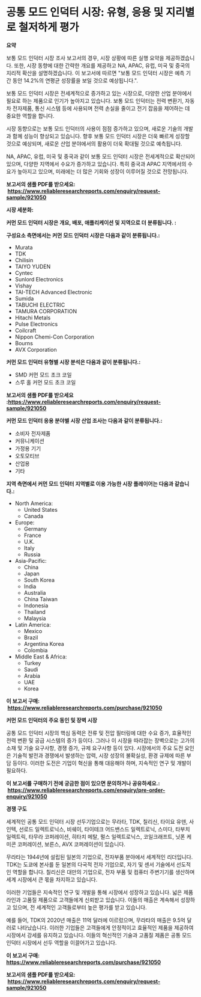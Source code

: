 <p><h1>공통 모드 인덕터 시장: 유형, 응용 및 지리별로 철저하게 평가</h1></p><p><strong>요약</strong></p>
<p><p>보통 모드 인덕터 시장 조사 보고서의 경우, 시장 상황에 따른 실행 요약을 제공하겠습니다. 또한, 시장 동향에 대한 간략한 개요를 제공하고 NA, APAC, 유럽, 미국 및 중국의 지리적 확산을 설명하겠습니다. 이 보고서에 따르면 "보통 모드 인덕터 시장은 예측 기간 동안 14.2%의 연평균 성장률을 보일 것으로 예상됩니다.".</p><p>보통 모드 인덕터 시장은 전세계적으로 증가하고 있는 시장으로, 다양한 산업 분야에서 필요로 하는 제품으로 인기가 높아지고 있습니다. 보통 모드 인덕터는 전력 변환기, 자동차 전자제품, 통신 시스템 등에 사용되며 전력 손실을 줄이고 전기 잡음을 제어하는 데 중요한 역할을 합니다.</p><p>시장 동향으로는 보통 모드 인덕터의 사용이 점점 증가하고 있으며, 새로운 기술의 개발과 함께 성능이 향상되고 있습니다. 향후 보통 모드 인덕터 시장은 더욱 빠르게 성장할 것으로 예상되며, 새로운 산업 분야에서의 활용이 더욱 확대될 것으로 예측됩니다.</p><p>NA, APAC, 유럽, 미국 및 중국과 같이 보통 모드 인덕터 시장은 전세계적으로 확산되어 있으며, 다양한 지역에서 수요가 증가하고 있습니다. 특히 중국과 APAC 지역에서의 수요가 높아지고 있으며, 미래에는 더 많은 기회와 성장이 이루어질 것으로 전망됩니다.</p></p>
<p><strong>보고서의 샘플 PDF를 받으세요: &nbsp;<a href="https://www.reliableresearchreports.com/enquiry/request-sample/921050">https://www.reliableresearchreports.com/enquiry/request-sample/921050</a></strong></p>
<p><strong>시장 세분화:</strong></p>
<p><strong> 커먼 모드 인덕터 시장은 개요, 배포, 애플리케이션 및 지역으로 더 분류됩니다. :</strong></p>
<p><strong>구성요소 측면에서는 커먼 모드 인덕터 시장은 다음과 같이 분류됩니다.:</strong></p>
<p><ul><li>Murata</li><li>TDK</li><li>Chilisin</li><li>TAIYO YUDEN</li><li>Cyntec</li><li>Sunlord Electronics</li><li>Vishay</li><li>TAI-TECH Advanced Electronic</li><li>Sumida</li><li>TABUCHI ELECTRIC</li><li>TAMURA CORPORATION</li><li>Hitachi Metals</li><li>Pulse Electronics</li><li>Coilcraft</li><li>Nippon Chemi-Con Corporation</li><li>Bourns</li><li>AVX Corporation</li></ul></p>
<p><strong> 커먼 모드 인덕터 유형별 시장 분석은 다음과 같이 분류됩니다.:</strong></p>
<p><ul><li>SMD 커먼 모드 초크 코일</li><li>스루 홀 커먼 모드 초크 코일</li></ul></p>
<p><strong>보고서의 샘플 PDF를 받으세요 :<a href="https://www.reliableresearchreports.com/enquiry/request-sample/921050">https://www.reliableresearchreports.com/enquiry/request-sample/921050</a></strong></p>
<p><strong> 커먼 모드 인덕터 응용 분야별 시장 산업 조사는 다음과 같이 분류됩니다.:</strong></p>
<p><ul><li>소비자 전자제품</li><li>커뮤니케이션</li><li>가정용 기기</li><li>오토모티브</li><li>산업용</li><li>기타</li></ul></p>
<p><strong>지역 측면에서 커먼 모드 인덕터 지역별로 이용 가능한 시장 플레이어는 다음과 같습니다.:</strong></p>
<p><ul>
    <li>
        North America:
        <ul>
            <li>United States</li>
            <li>Canada</li>
        </ul>
    </li>
    <li>
        Europe:
        <ul>
            <li>Germany</li>
            <li>France</li>
            <li>U.K.</li>
            <li>Italy</li>
            <li>Russia</li>
        </ul>
    </li>
    <li>
        Asia-Pacific:
        <ul>
            <li>China</li>
            <li>Japan</li>
            <li>South Korea</li>
            <li>India</li>
            <li>Australia</li>
            <li>China Taiwan</li>
            <li>Indonesia</li>
            <li>Thailand</li>
            <li>Malaysia</li>
        </ul>
    </li>
    <li>
        Latin America:
        <ul>
            <li>Mexico</li>
            <li>Brazil</li>
            <li>Argentina Korea</li>
            <li>Colombia</li>
        </ul>
    </li>
    <li>
        Middle East & Africa:
        <ul>
            <li>Turkey</li>
            <li>Saudi</li>
            <li>Arabia</li>
            <li>UAE</li>
            <li>Korea</li>
        </ul>
    </li>
    </ul></p>
<p><strong>이 보고서 구매: &nbsp;<a href="https://www.reliableresearchreports.com/purchase/921050">https://www.reliableresearchreports.com/purchase/921050</a></strong></p>
<p><strong>커먼 모드 인덕터의 주요 동인 및 장벽 시장</strong></p>
<p><p>공통 모드 인덕터 시장의 핵심 동력은 전류 및 전압 필터링에 대한 수요 증가, 효율적인 전력 변환 및 공급 시스템의 증가 등이다. 그러나 이 시장을 따라잡는 장벽으로는 고가의 소재 및 기술 요구사항, 경쟁 증가, 규제 요구사항 등이 있다. 시장에서의 주요 도전 요인은 기술적 발전과 경쟁에서 발생하는 압력, 시장 성장의 불확실성, 환경 규제에 따른 부담 등이다. 이러한 도전은 기업이 혁신을 통해 대응해야 하며, 지속적인 연구 및 개발이 필요하다.</p></p>
<p><strong>이 보고서를 구매하기 전에 궁금한 점이 있으면 문의하거나 공유하세요.: &nbsp;<a href="https://www.reliableresearchreports.com/enquiry/pre-order-enquiry/921050">https://www.reliableresearchreports.com/enquiry/pre-order-enquiry/921050</a></strong></p>
<p><strong>경쟁 구도</strong></p>
<p><p>세계적인 공통 모드 인덕터 시장 선두기업으로는 무라타, TDK, 칠리신, 타이요 유덴, 사인텍, 선로드 일렉트로닉스, 비쉐이, 타이테크 어드밴스드 일렉트로닉, 스미다, 타부치 일렉트릭, 타무라 코퍼레이션, 히타치 메탈, 펄스 일렉트로닉스, 코일크래프트, 닛폰 케미콘 코퍼레이션, 보른스, AVX 코퍼레이션이 있습니다.</p><p>무라타는 1944년에 설립된 일본의 기업으로, 전자부품 분야에서 세계적인 리더입니다. TDK는 도쿄에 본사를 둔 일본의 다국적 전자 기업으로, 자기 및 센서 기술에서 선도적인 역할을 합니다. 칠리신은 대만의 기업으로, 전자 부품 및 컴퓨터 주변기기를 생산하며 세계 시장에서 큰 몫을 차지하고 있습니다.</p><p>이러한 기업들은 지속적인 연구 및 개발을 통해 시장에서 성장하고 있습니다. 넓은 제품 라인과 고품질 제품으로 고객들에게 신뢰받고 있습니다. 이들의 매출은 계속해서 성장하고 있으며, 전 세계적인 고객들로부터 높은 평가를 받고 있습니다.</p><p>예를 들어, TDK의 2020년 매출은 11억 달러에 이르렀으며, 무라타의 매출은 9.5억 달러로 나타났습니다. 이러한 기업들은 고객들에게 안정적이고 효율적인 제품을 제공하여 시장에서 강세를 유지하고 있습니다. 이들의 혁신적인 기술과 고품질 제품은 공통 모드 인덕터 시장에서 선두 역할을 이끌어가고 있습니다.</p></p>
<p><strong>이 보고서 구매: &nbsp; <a href="https://www.reliableresearchreports.com/purchase/921050">https://www.reliableresearchreports.com/purchase/921050</a></strong></p>
<p><strong>보고서의 샘플 PDF를 받으세요: &nbsp;<a href="https://www.reliableresearchreports.com/enquiry/request-sample/921050">https://www.reliableresearchreports.com/enquiry/request-sample/921050</a></strong><strong></strong></p>
<p>&nbsp;</p>
